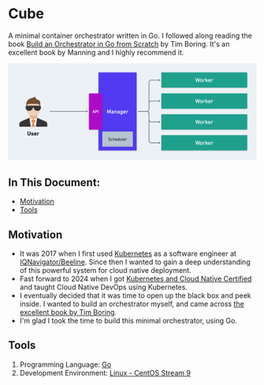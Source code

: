 # Cube

A minimal container orchestrator written in Go. I followed along reading the book [Build an Orchestrator in Go from Scratch](https://www.manning.com/books/build-an-orchestrator-in-go-from-scratch) by Tim Boring. It's an excellent book by Manning and I highly recommend it.

![System Design](demo/system-design.png)

## In This Document:
  - [Motivation](#motivation)
  - [Tools](#tools)

## Motivation
  - It was 2017 when I first used [Kubernetes](https://kubernetes.io/) as a software engineer at [IQNavigator/Beeline](https://www.beeline.com/). Since then I wanted to gain a deep understanding of this powerful system for cloud native deployment. 
  - Fast forward to 2024 when I got [Kubernetes and Cloud Native Certified](https://www.credly.com/badges/5aaee950-9699-4af8-b636-c80db13a544c/public_url) and taught Cloud Native DevOps using Kubernetes. 
  - I eventually decided that it was time to open up the black box and peek inside. I wanted to build an orchestrator myself, and came across [the excellent book by Tim Boring](https://www.manning.com/books/build-an-orchestrator-in-go-from-scratch). 
  - I'm glad I took the time to build this minimal orchestrator, using Go.

## Tools 
1. Programming Language: [Go](https://go.dev/)
2. Development Environment: [Linux - CentOS Stream 9](https://www.centos.org/download/)

